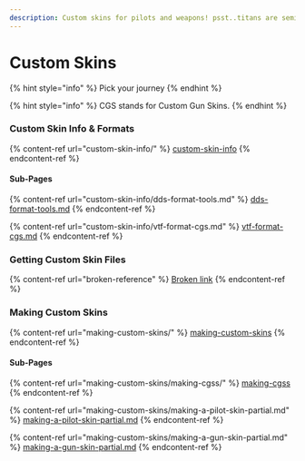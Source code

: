 ```yaml
---
description: Custom skins for pilots and weapons! psst..titans are semi possible.
---
```


# Custom Skins

{% hint style="info" %}
Pick your journey
{% endhint %}

{% hint style="info" %}
CGS stands for Custom Gun Skins.
{% endhint %}

### Custom Skin Info & Formats

{% content-ref url="custom-skin-info/" %}
[custom-skin-info](custom-skin-info/)
{% endcontent-ref %}

#### Sub-Pages

{% content-ref url="custom-skin-info/dds-format-tools.md" %}
[dds-format-tools.md](custom-skin-info/dds-format-tools.md)
{% endcontent-ref %}

{% content-ref url="custom-skin-info/vtf-format-cgs.md" %}
[vtf-format-cgs.md](custom-skin-info/vtf-format-cgs.md)
{% endcontent-ref %}

### Getting Custom Skin Files

{% content-ref url="broken-reference" %}
[Broken link](broken-reference)
{% endcontent-ref %}

### Making Custom Skins

{% content-ref url="making-custom-skins/" %}
[making-custom-skins](making-custom-skins/)
{% endcontent-ref %}

#### Sub-Pages

{% content-ref url="making-custom-skins/making-cgss/" %}
[making-cgss](making-custom-skins/making-cgss/)
{% endcontent-ref %}

{% content-ref url="making-custom-skins/making-a-pilot-skin-partial.md" %}
[making-a-pilot-skin-partial.md](making-custom-skins/making-a-pilot-skin-partial.md)
{% endcontent-ref %}

{% content-ref url="making-custom-skins/making-a-gun-skin-partial.md" %}
[making-a-gun-skin-partial.md](making-custom-skins/making-a-gun-skin-partial.md)
{% endcontent-ref %}



